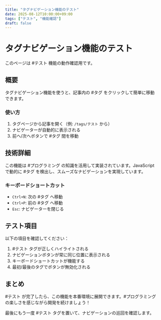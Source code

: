 ```yaml
---
title: "タグナビゲーション機能のテスト"
date: 2025-08-12T10:00:00+09:00
tags: ["テスト", "機能確認"]
draft: false
---
```


# タグナビゲーション機能のテスト

このページは #テスト 機能の動作確認用です。

## 概要

タグナビゲーション機能を使うと、記事内の #タグ をクリックして簡単に移動できます。

### 使い方

1. タグページから記事を開く（例: `/tags/テスト` から）
2. ナビゲーターが自動的に表示される
3. 前へ/次へボタンで #タグ 間を移動

## 技術詳細

この機能は #プログラミング の知識を活用して実装されています。JavaScriptで動的に #タグ を検出し、スムーズなナビゲーションを実現しています。

### キーボードショートカット

- `Ctrl+N`: 次の #タグ へ移動
- `Ctrl+P`: 前の #タグ へ移動
- `Esc`: ナビゲーターを閉じる

## テスト項目

以下の項目を確認してください：

1. #テスト タグが正しくハイライトされる
2. ナビゲーションボタンが常に同じ位置に表示される
3. キーボードショートカットが機能する
4. 最初/最後のタグでボタンが無効化される

## まとめ

#テスト が完了したら、この機能を本番環境に展開できます。#プログラミング の楽しさを感じながら開発を続けましょう！

最後にもう一度 #テスト タグを置いて、ナビゲーションの巡回を確認します。